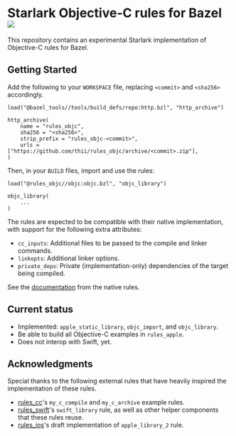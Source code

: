 # Starlark Objective-C rules for Bazel ![](https://github.com/thii/rules_objc/workflows/build/badge.svg)

This repository contains an experimental Starlark implementation of Objective-C
rules for Bazel.

## Getting Started

Add the following to your `WORKSPACE` file, replacing `<commit>` and `<sha256>`
accordingly.

```starlark
load("@bazel_tools//tools/build_defs/repo:http.bzl", "http_archive")

http_archive(
    name = "rules_objc",
    sha256 = "<sha256>",
    strip_prefix = "rules_objc-<commit>",
    urls = ["https://github.com/thii/rules_objc/archive/<commit>.zip"],
)
```

Then, in your `BUILD` files, import and use the rules:

```starlark
load("@rules_objc//objc:objc.bzl", "objc_library")

objc_library(
    ...
)
```

The rules are expected to be compatible with their native implementation,
with support for the following extra attributes:

 - `cc_inputs`: Additional files to be passed to the compile and linker
   commands.
 - `linkopts`: Additional linker options.
 - `private_deps`: Private (implementation-only) dependencies of the target being compiled.


See the
[documentation](https://docs.bazel.build/versions/master/be/objective-c.html#objc_library)
from the native rules.

## Current status

- Implemented: `apple_static_library`, `objc_import`, and `objc_library`.
- Be able to build all Objective-C examples in `rules_apple`.
- Does not interop with Swift, yet.

## Acknowledgments

Special thanks to the following external rules that have heavily inspired the
implementation of these rules.

- [rules_cc](https://github.com/bazelbuild/rules_cc)'s `my_c_compile` and
  `my_c_archive` example rules.
- [rules_swift](https://github.com/bazelbuild/rules_swift)'s `swift_library`
  rule, as well as other helper components that these rules reuse.
- [rules_ios](https://github.com/bazel-ios/rules_ios)'s draft implementation of
  `apple_library_2` rule.
